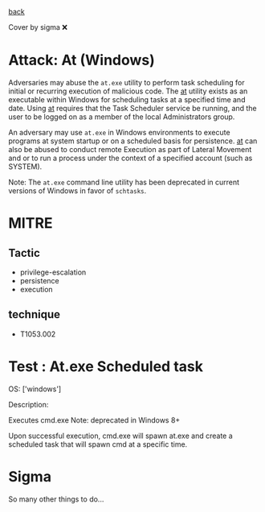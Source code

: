 [back](../index.md)

Cover by sigma :x: 

# Attack: At (Windows)

 Adversaries may abuse the <code>at.exe</code> utility to perform task scheduling for initial or recurring execution of malicious code. The [at](https://attack.mitre.org/software/S0110) utility exists as an executable within Windows for scheduling tasks at a specified time and date. Using [at](https://attack.mitre.org/software/S0110) requires that the Task Scheduler service be running, and the user to be logged on as a member of the local Administrators group. 

An adversary may use <code>at.exe</code> in Windows environments to execute programs at system startup or on a scheduled basis for persistence. [at](https://attack.mitre.org/software/S0110) can also be abused to conduct remote Execution as part of Lateral Movement and or to run a process under the context of a specified account (such as SYSTEM).

Note: The <code>at.exe</code> command line utility has been deprecated in current versions of Windows in favor of <code>schtasks</code>.

# MITRE
## Tactic
  - privilege-escalation
  - persistence
  - execution

## technique
  - T1053.002

# Test : At.exe Scheduled task

OS: ['windows']

Description:

 Executes cmd.exe
Note: deprecated in Windows 8+

Upon successful execution, cmd.exe will spawn at.exe and create a scheduled task that will spawn cmd at a specific time.


# Sigma

 So many other things to do...